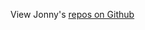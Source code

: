 View Jonny's [repos on Github][github-jonnymaserati]

[github-jonnymaserati]: https://github.com/jonnymaserati
